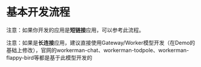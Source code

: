 # 基本开发流程

注意：如果你开发的应用是**短链接**应用，可以参考此流程。

注意：如果是**长连接**应用，建议直接使用Gateway/Worker模型开发（在Demo的基础上修改），官网的workerman-chat、workerman-todpole、workerman-flappy-bird等都是基于此模型开发的
